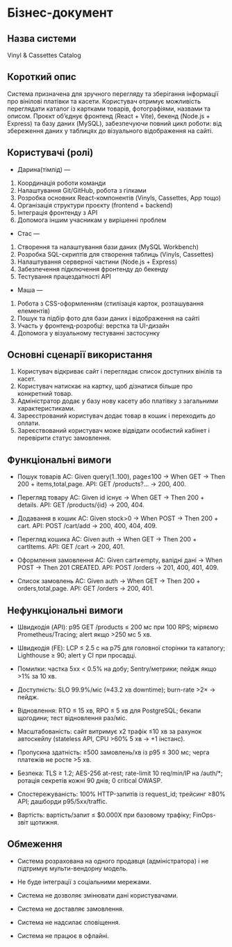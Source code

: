 # Бізнес-документ

## Назва системи
Vinyl & Cassettes Catalog

## Короткий опис
Система призначена для зручного перегляду та зберігання інформації про вінілові платівки та касети.
Користувач отримує можливість переглядати каталог із картками товарів, фотографіями, назвами та описом.
Проєкт об’єднує фронтенд (React + Vite), бекенд (Node.js + Express) та базу даних (MySQL), забезпечуючи повний цикл роботи: від збереження даних у таблицях до візуального відображення на сайті.

## Користувачі (ролі)
- Дарина(тімлід) —  
1. Координація роботи команди
2. Налаштування Git/GitHub, робота з гілками
3. Розробка основних React-компонентів (Vinyls, Cassettes, App тощо)
4. Організація структури проєкту (frontend + backend)
5. Інтеграція фронтенду з API
6. Допомога іншим учасникам у вирішенні проблем
- Стас — 
1. Створення та налаштування бази даних (MySQL Workbench)
2. Розробка SQL-скриптів для створення таблиць (Vinyls, Cassettes)
3. Налаштування серверної частини (Node.js + Express)
4. Забезпечення підключення фронтенду до бекенду
5. Тестування працездатності API
- Маша —  
1. Робота з CSS-оформленням (стилізація карток, розташування елементів)
2. Пошук та підбір фото для бази даних і відображення на сайті
3. Участь у фронтенд-розробці: верстка та UI-дизайн
4. Допомога у візуальному тестуванні застосунку


## Основні сценарії використання
1. Користувач відкриває сайт і переглядає список доступних вінілів та касет.
2. Користувач натискає на картку, щоб дізнатися більше про конкретний товар.
3. Адміністратор додає у базу нову касету або платівку з загальними характеристиками.
4. Зареєстрований користувач додає товар в кошик і переходить до оплати.
5. Зареєствований користувач може відвідати особистий кабінет і перевірити статус замовлення.

## Функціональні вимоги
- Пошук товарів
AC: Given query(1..100), page≤100 → When GET → Then 200 + items,total,page.
API: GET /products?... → 200, 400.

- Перегляд товару
AC: Given id існує → When GET → Then 200 + details.
API: GET /products/{id} → 200, 404.

- Додавання в кошик
AC: Given stock>0 → When POST → Then 200 + cart.
API: POST /cart/add → 200, 400, 404, 409.

- Перегляд кошика
AC: Given auth → When GET → Then 200 + cartItems.
API: GET /cart → 200, 401.

- Оформлення замовлення
AC: Given cart≠empty, валідні дані → When POST → Then 201 CREATED.
API: POST /orders → 201, 400, 401, 409.

- Список замовлень
AC: Given auth → When GET → Then 200 + orders,total,page.
API: GET /orders → 200, 401.

## Нефункціональні вимоги
- Швидкодія (API): p95 GET /products ≤ 200 мс при 100 RPS; міряємо Prometheus/Tracing; alert якщо >250 мс 5 хв.

- Швидкодія (FE): LCP ≤ 2.5 с на p75 для головної сторінки та каталогу; Lighthouse ≥ 90; alert у CI при просадці.

- Помилки: частка 5xx < 0.5% на добу; Sentry/метрики; пейдж якщо >1% за 10 хв.

- Доступність: SLO 99.9%/міс (≈43.2 хв downtime); burn-rate >2× → пейдж.

- Відновлення: RTO ≤ 15 хв, RPO ≤ 5 хв для PostgreSQL; бекапи щогодини; тест відновлення раз/міс.

- Масштабованість: сайт витримує х2 трафік ≤10 хв за рахунок автоскейлу (stateless API, CPU >60% 5 хв → +1 інстанс).

- Пропускна здатність: ≥500 замовлень/хв із p95 ≤ 300 мс; черга платежів не росте >5 хв.

- Безпека: TLS ≥ 1.2; AES-256 at-rest; rate-limit 10 req/min/IP на /auth/*; ротація секретів кожні 90 днів; 0 critical OWASP.

- Спостережуваність: 100% HTTP-запитів із request_id; трейсинг ≥80% API; дашборди p95/5xx/traffic.

- Вартість: вартість/запит ≤ $0.000X при базовому трафіку; FinOps-звіт щотижня.

## Обмеження
- Система розрахована на одного продавця (адміністратора) і не підтримує мульти-вендорну модель.

- Не буде інтеграції з соціальними мережами.

- Система не дозволяє змінювати дані користувачами.
 
- Система не доставляє замовлення.

- Система не надсилає сповіщення.

- Система не працює в офлайні.